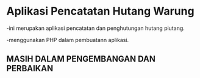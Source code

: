 # Aplikasi Pencatatan Hutang Warung

-ini merupakan aplikasi pencatatan dan penghutungan hutang piutang.

-menggunakan PHP dalam pembuatann aplikasi.


## MASIH DALAM PENGEMBANGAN DAN PERBAIKAN
